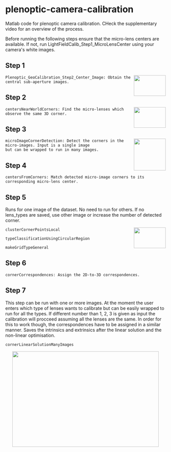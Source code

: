 # plenoptic-camera-calibration
Matlab code for plenoptic camera calibration. CHeck the supplementary video for an overview of the process.

Before running the following steps ensure that the micro-lens centers are available. If not, run LightFieldCalib_Step1_MicroLensCenter using your camera's
white images.



## Step 1
<img align="right" width="100" height="65" src="https://user-images.githubusercontent.com/30299128/31303253-46be7a3c-aad8-11e7-8b7a-db69738d2887.jpg">

```
Plenoptic_GeoCalibration_Step2_Center_Image: Obtain the central sub-aperture images.
```

## Step 2
<img align="right" width="100" height="65" src="https://user-images.githubusercontent.com/30299128/31303283-d1d645dc-aad8-11e7-9d9f-d8e2230c4845.jpg">

```
centersNearWorldCorners: Find the micro-lenses which observe the same 3D corner.
```

## Step 3
<img align="right" width="100" height="100" src="https://user-images.githubusercontent.com/30299128/31303299-30589204-aad9-11e7-8b40-bb4031f14b3f.png">

```
microImageCornerDetection: Detect the corners in the micro-images. Input is a single image 
but can be wrapped to run in many images.
```

## Step 4
```
centersFromCorners: Match detected micro-image corners to its corresponding micro-lens center.
```

## Step 5
Runs for one image of the dataset. No need to run for others. If no lens_types are saved, use other image or increase the number of detected corner.

<img align="right" width="100" height="65" src="https://user-images.githubusercontent.com/30299128/31303335-b417667e-aad9-11e7-9a51-998a142d54fc.jpg">

```
clusterCornerPointsLocal

typeClassificationUsingCircularRegion

makeGridTypeGeneral
```

## Step 6
```
cornerCorrespondences: Assign the 2D-to-3D correspondences.
```


## Step 7
This step can be run with one or more images. At the moment the user enters which type of lenses wants to calibrate but
can be easily wrapped to run for all the types. If different number than 1, 2, 3 is given as input the calibration will 
procceed assuming all the lenses are the same. In order for this to work though, the correspondences have to be assigned 
in a similar manner. Saves the intrinsics and extrinsics after the linear solution and the non-linear optimisation.

```
cornerLinearSolutionManyImages
```

<p align="center">
  <img width="460" height="300" src="https://user-images.githubusercontent.com/30299128/34172099-d6c43ae8-e4be-11e7-842e-4a089c983fbe.gif">
</p>
